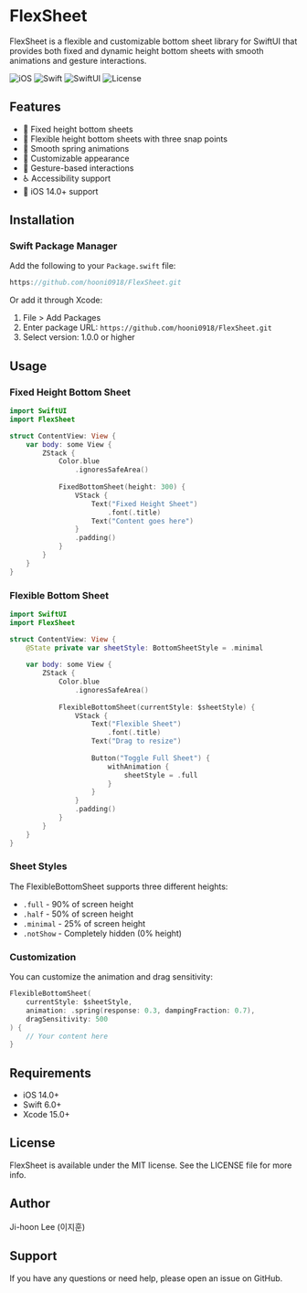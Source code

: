 # FlexSheet

FlexSheet is a flexible and customizable bottom sheet library for SwiftUI that provides both fixed and dynamic height bottom sheets with smooth animations and gesture interactions.

![iOS](https://img.shields.io/badge/iOS-14.0%2B-blue)
![Swift](https://img.shields.io/badge/Swift-6.0-orange)
![SwiftUI](https://img.shields.io/badge/SwiftUI-2.0%2B-green)
![License](https://img.shields.io/badge/license-MIT-blue)

## Features

- 🎯 Fixed height bottom sheets
- 📏 Flexible height bottom sheets with three snap points
- 💫 Smooth spring animations
- 🎨 Customizable appearance
- 🔄 Gesture-based interactions
- ♿️ Accessibility support
- 📱 iOS 14.0+ support

## Installation

### Swift Package Manager

Add the following to your `Package.swift` file:

```swift
https://github.com/hooni0918/FlexSheet.git
```

Or add it through Xcode:
1. File > Add Packages
2. Enter package URL: `https://github.com/hooni0918/FlexSheet.git`
3. Select version: 1.0.0 or higher

## Usage

### Fixed Height Bottom Sheet

```swift
import SwiftUI
import FlexSheet

struct ContentView: View {
    var body: some View {
        ZStack {
            Color.blue
                .ignoresSafeArea()
            
            FixedBottomSheet(height: 300) {
                VStack {
                    Text("Fixed Height Sheet")
                        .font(.title)
                    Text("Content goes here")
                }
                .padding()
            }
        }
    }
}
```

### Flexible Bottom Sheet

```swift
import SwiftUI
import FlexSheet

struct ContentView: View {
    @State private var sheetStyle: BottomSheetStyle = .minimal
    
    var body: some View {
        ZStack {
            Color.blue
                .ignoresSafeArea()
            
            FlexibleBottomSheet(currentStyle: $sheetStyle) {
                VStack {
                    Text("Flexible Sheet")
                        .font(.title)
                    Text("Drag to resize")
                    
                    Button("Toggle Full Sheet") {
                        withAnimation {
                            sheetStyle = .full
                        }
                    }
                }
                .padding()
            }
        }
    }
}
```

### Sheet Styles

The FlexibleBottomSheet supports three different heights:
- `.full` - 90% of screen height
- `.half` - 50% of screen height
- `.minimal` - 25% of screen height
- `.notShow` - Completely hidden (0% height)

### Customization

You can customize the animation and drag sensitivity:

```swift
FlexibleBottomSheet(
    currentStyle: $sheetStyle,
    animation: .spring(response: 0.3, dampingFraction: 0.7),
    dragSensitivity: 500
) {
    // Your content here
}
```

## Requirements

- iOS 14.0+
- Swift 6.0+
- Xcode 15.0+

## License

FlexSheet is available under the MIT license. See the LICENSE file for more info.

## Author

Ji-hoon Lee (이지훈)

## Support

If you have any questions or need help, please open an issue on GitHub.
